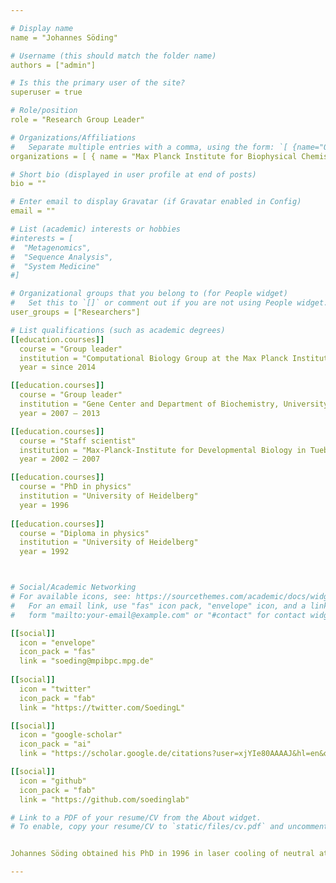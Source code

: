 ```yaml
---

# Display name
name = "Johannes Söding"

# Username (this should match the folder name)
authors = ["admin"]

# Is this the primary user of the site?
superuser = true

# Role/position
role = "Research Group Leader"

# Organizations/Affiliations
#   Separate multiple entries with a comma, using the form: `[ {name="Org1", url=""}, {name="Org2", url=""} ]`.
organizations = [ { name = "Max Planck Institute for Biophysical Chemistry", url = "https://www.mpibpc.mpg.de/en" } ]

# Short bio (displayed in user profile at end of posts)
bio = ""

# Enter email to display Gravatar (if Gravatar enabled in Config)
email = ""

# List (academic) interests or hobbies
#interests = [
#  "Metagenomics",
#  "Sequence Analysis",
#  "System Medicine"
#]

# Organizational groups that you belong to (for People widget)
#   Set this to `[]` or comment out if you are not using People widget.
user_groups = ["Researchers"]

# List qualifications (such as academic degrees)
[[education.courses]]
  course = "Group leader"
  institution = "Computational Biology Group at the Max Planck Institute of Biophysical Chemistry"
  year = since 2014

[[education.courses]]
  course = "Group leader"
  institution = "Gene Center and Department of Biochemistry, University of Munich (LMU)"
  year = 2007 – 2013

[[education.courses]]
  course = "Staff scientist"
  institution = "Max-Planck-Institute for Developmental Biology in Tuebingen"
  year = 2002 – 2007

[[education.courses]]
  course = "PhD in physics"
  institution = "University of Heidelberg"
  year = 1996
  
[[education.courses]]
  course = "Diploma in physics"
  institution = "University of Heidelberg"
  year = 1992



# Social/Academic Networking
# For available icons, see: https://sourcethemes.com/academic/docs/widgets/#icons
#   For an email link, use "fas" icon pack, "envelope" icon, and a link in the
#   form "mailto:your-email@example.com" or "#contact" for contact widget.

[[social]]
  icon = "envelope"
  icon_pack = "fas"
  link = "soeding@mpibpc.mpg.de"
  
[[social]]
  icon = "twitter"
  icon_pack = "fab"
  link = "https://twitter.com/SoedingL"

[[social]]
  icon = "google-scholar"
  icon_pack = "ai"
  link = "https://scholar.google.de/citations?user=xjYIe80AAAAJ&hl=en&oi=ao"

[[social]]
  icon = "github"
  icon_pack = "fab"
  link = "https://github.com/soedinglab"

# Link to a PDF of your resume/CV from the About widget.
# To enable, copy your resume/CV to `static/files/cv.pdf` and uncomment the lines below.


Johannes Söding obtained his PhD in 1996 in laser cooling of neutral atoms at the Max Planck Institute for Nuclear Physics and did postdoctoral experimental work on Bose-Einstein condensation of neutral atoms at the École Normale Supérieure in Paris. After three years as consultant at the Boston Consulting Group, he returned to science in 2002. He started his career in bioinformatics with Andrei Lupas at the Max Planck Institute for Developmental Biology in Tübingen, working on protein evolution, remote homology detection and structure prediction. In 2007 he became an independent research group leader at the Gene Center of the University of Munich (LMU). Since 2014 he leads the research group Quantitative and Computational Biology at the Max Planck Institute for Biophysical Chemistry. His group develops statistical and computational methods for analyzing data from high-throughput biological experiments, in particular for protein function and structure prediction, sequence search and assembly in metagenomics, transcription regulation, gene regulatory networks, and systems medicine. He is married and has three children (2002, 2004, 2008). 

---
```


